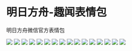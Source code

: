 # 明日方舟-趣闻表情包

明日方舟微信官方表情包

![](https://cdn.jsdelivr.net/gh/2x-ercha/twikoo-magic/image/Arknights_interesting_news/interesting_news_01.jpg)
![](https://cdn.jsdelivr.net/gh/2x-ercha/twikoo-magic/image/Arknights_interesting_news/interesting_news_02.jpg)
![](https://cdn.jsdelivr.net/gh/2x-ercha/twikoo-magic/image/Arknights_interesting_news/interesting_news_03.jpg)
![](https://cdn.jsdelivr.net/gh/2x-ercha/twikoo-magic/image/Arknights_interesting_news/interesting_news_04.jpg)
![](https://cdn.jsdelivr.net/gh/2x-ercha/twikoo-magic/image/Arknights_interesting_news/interesting_news_05.jpg)
![](https://cdn.jsdelivr.net/gh/2x-ercha/twikoo-magic/image/Arknights_interesting_news/interesting_news_06.jpg)
![](https://cdn.jsdelivr.net/gh/2x-ercha/twikoo-magic/image/Arknights_interesting_news/interesting_news_07.jpg)
![](https://cdn.jsdelivr.net/gh/2x-ercha/twikoo-magic/image/Arknights_interesting_news/interesting_news_08.jpg)
![](https://cdn.jsdelivr.net/gh/2x-ercha/twikoo-magic/image/Arknights_interesting_news/interesting_news_09.jpg)
![](https://cdn.jsdelivr.net/gh/2x-ercha/twikoo-magic/image/Arknights_interesting_news/interesting_news_10.jpg)
![](https://cdn.jsdelivr.net/gh/2x-ercha/twikoo-magic/image/Arknights_interesting_news/interesting_news_11.jpg)
![](https://cdn.jsdelivr.net/gh/2x-ercha/twikoo-magic/image/Arknights_interesting_news/interesting_news_12.jpg)
![](https://cdn.jsdelivr.net/gh/2x-ercha/twikoo-magic/image/Arknights_interesting_news/interesting_news_13.jpg)
![](https://cdn.jsdelivr.net/gh/2x-ercha/twikoo-magic/image/Arknights_interesting_news/interesting_news_14.jpg)
![](https://cdn.jsdelivr.net/gh/2x-ercha/twikoo-magic/image/Arknights_interesting_news/interesting_news_15.jpg)
![](https://cdn.jsdelivr.net/gh/2x-ercha/twikoo-magic/image/Arknights_interesting_news/interesting_news_16.jpg)
